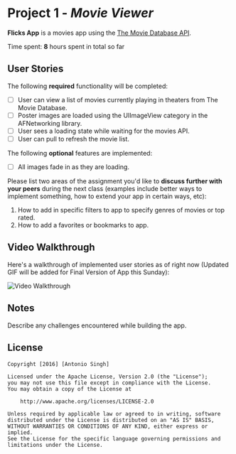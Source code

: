 # Project 1 - *Movie Viewer*

**Flicks App** is a movies app using the [The Movie Database API](http://docs.themoviedb.apiary.io/#).

Time spent: **8** hours spent in total so far

## User Stories

The following **required** functionality will be completed:

- [ ] User can view a list of movies currently playing in theaters from The Movie Database.
- [ ] Poster images are loaded using the UIImageView category in the AFNetworking library.
- [ ] User sees a loading state while waiting for the movies API.
- [ ] User can pull to refresh the movie list.

The following **optional** features are implemented:

- [ ] All images fade in as they are loading.

Please list two areas of the assignment you'd like to **discuss further with your peers** during the next class (examples include better ways to implement something, how to extend your app in certain ways, etc):

1. How to add in specific filters to app to specify genres of movies or top rated.
2. How to add a favorites or bookmarks to app.

## Video Walkthrough 

Here's a walkthrough of implemented user stories as of right now (Updated GIF will be added for Final Version of App this Sunday):

<img src='https://giant.gfycat.com/MilkyGoldenAtlanticsharpnosepuffer.gif' title='Video Walkthrough' width='' alt='Video Walkthrough' />

## Notes

Describe any challenges encountered while building the app.

## License

    Copyright [2016] [Antonio Singh]

    Licensed under the Apache License, Version 2.0 (the "License");
    you may not use this file except in compliance with the License.
    You may obtain a copy of the License at

        http://www.apache.org/licenses/LICENSE-2.0

    Unless required by applicable law or agreed to in writing, software
    distributed under the License is distributed on an "AS IS" BASIS,
    WITHOUT WARRANTIES OR CONDITIONS OF ANY KIND, either express or implied.
    See the License for the specific language governing permissions and
    limitations under the License.

